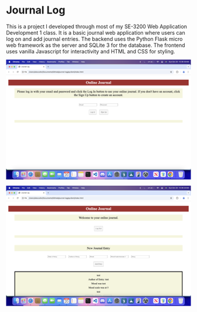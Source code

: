 # Journal Log

This is a project I developed through most of my SE-3200 Web Application Development 1 class.  It is a basic journal web application where users can log on and add journal entries.  The backend uses the Python Flask micro web framework as the server and SQLite 3 for the database.  The frontend uses vanilla Javascript for interactivity and HTML and CSS for styling.

![Login Screen](login-screen.png)

![Journal Screen](journal-screen.png)